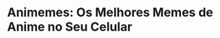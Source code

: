 # Animemes: Os Melhores Memes de Anime no Seu Celular  

<a href ="https://play.google.com/store/apps/details?id=com.renannnsh.animemes"></a>
